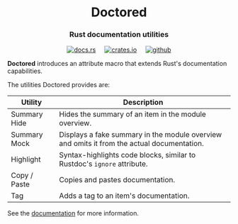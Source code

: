 <h1 align="center">Doctored</h1>
<h3 align="center">Rust documentation utilities</h3>
<div align="center">

[<img alt="docs.rs" src="https://img.shields.io/badge/docs.rs-doctored-58a78a?style=for-the-badge&logo=Docs.rs">](https://docs.rs/doctored)
&nbsp;&nbsp;&nbsp;
[<img alt="crates.io" src="https://img.shields.io/crates/v/doctored?style=for-the-badge&logo=Rust">](https://crates.io/crates/doctored)
&nbsp;&nbsp;&nbsp;
[<img alt="github" src="https://img.shields.io/badge/github-doctored-gray?style=for-the-badge&logo=GitHub&color=669bbc">](https://github.com/michaelni678/doctored)

</div>

**Doctored** introduces an attribute macro that extends Rust's documentation capabilities. 

The utilities Doctored provides are:

| Utility         | Description                                                                                |
|-----------------|--------------------------------------------------------------------------------------------|
| Summary Hide    | Hides the summary of an item in the module overview.                                       |
| Summary Mock    | Displays a fake summary in the module overview and omits it from the actual documentation. |
| Highlight       | Syntax-highlights code blocks, similar to Rustdoc's `ignore` attribute.                    |
| Copy / Paste    | Copies and pastes documentation.                                                           |
| Tag             | Adds a tag to an item's documentation.                                                     |

See the [documentation](https://docs.rs/doctored) for more information.

